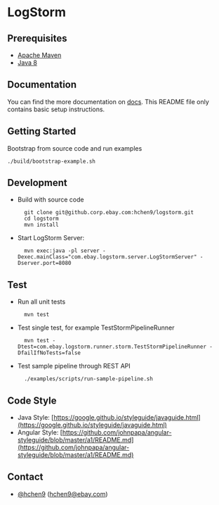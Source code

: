 LogStorm
========

Prerequisites
-------------

* [Apache Maven](https://maven.apache.org/)
* [Java 8](http://www.oracle.com/technetwork/java/javase/downloads/jdk8-downloads-2133151.html)

Documentation
-------------
You can find the more documentation on [docs](/docs). This README file only contains basic setup instructions.

Getting Started
---------------
Bootstrap from source code and run examples
	
    ./build/bootstrap-example.sh

Development
-----------

* Build with source code

		git clone git@github.corp.ebay.com:hchen9/logstorm.git
        cd logstorm
        mvn install

* Start LogStorm Server: 
	
		mvn exec:java -pl server -Dexec.mainClass="com.ebay.logstorm.server.LogStormServer" -Dserver.port=8080

Test
----
* Run all unit tests 
	
		mvn test
		
* Test single test, for example TestStormPipelineRunner

		mvn test -Dtest=com.ebay.logstorm.runner.storm.TestStormPipelineRunner -DfailIfNoTests=false

* Test sample pipeline through REST API
	
		./examples/scripts/run-sample-pipeline.sh
		
		
Code Style
----------
* Java Style: [https://google.github.io/styleguide/javaguide.html](https://google.github.io/styleguide/javaguide.html)
* Angular Style: [https://github.com/johnpapa/angular-styleguide/blob/master/a1/README.md](https://github.com/johnpapa/angular-styleguide/blob/master/a1/README.md)

Contact
-------

* [@hchen9](https://github.corp.ebay.com/hchen9) (hchen9@ebay.com)